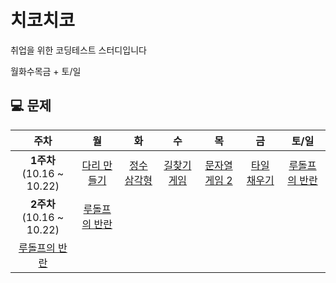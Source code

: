 # 치코치코

취업을 위한 코딩테스트 스터디입니다

월화수목금 + 토/일

## 💻 문제

|주차|월|화|수|목|금|토/일|
|:---:|:---:|:---:|:---:|:---:|:---:|:---:|
|**1주차**<br> (10.16 ~ 10.22)|[다리 만들기](https://www.acmicpc.net/problem/2146)|[정수 삼각형](https://school.programmers.co.kr/learn/courses/30/lessons/43105)|[길찾기 게임](https://school.programmers.co.kr/learn/courses/30/lessons/42892)|[문자열 게임 2](https://www.acmicpc.net/problem/20437)|[타일 채우기](https://www.acmicpc.net/problem/2133)|[루돌프의 반란](https://www.codetree.ai/training-field/frequent-problems/problems/rudolph-rebellion/description?page=1&pageSize=20)
|**2주차**<br> (10.16 ~ 10.22)|[루돌프의 반란](https://www.codetree.ai/training-field/frequent-problems/problems/rudolph-rebellion/description?page=1&pageSize=20)
|[루돌프의 반란](https://www.codetree.ai/training-field/frequent-problems/problems/rudolph-rebellion/description?page=1&pageSize=20)

